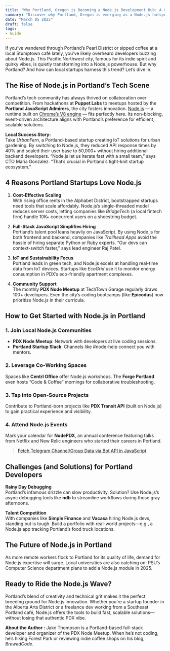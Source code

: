 ```yaml
---
title: "Why Portland, Oregon is Becoming a Node.js Development Hub: A Guide for Local Startups"
summary: "Discover why Portland, Oregon is emerging as a Node.js hotspot and how local startups leverage its tech-friendly ecosystem. #NodeJS #PortlandTech"
date: "March 05 2025"
draft: false
tags:
- Guide
---
```


If you’ve wandered through Portland’s Pearl District or sipped coffee at a local Stumptown café lately, you’ve likely overheard developers buzzing about Node.js. This Pacific Northwest city, famous for its indie spirit and quirky vibes, is quietly transforming into a Node.js powerhouse. But why Portland? And how can local startups harness this trend? Let’s dive in.

## The Rise of Node.js in Portland’s Tech Scene

Portland’s tech community has always thrived on collaboration over competition. From hackathons at **Puppet Labs** to meetups hosted by the **Portland JavaScript Admirers**, the city fosters innovation. [Node.js](https://exonoob.in/blog/setup-project-send-email-in-nodejs-using-nodemailer-and-gmail/) — a runtime built on [Chrome’s V8 engine](https://chromium.googlesource.com/v8/v8.git) — fits perfectly here. Its non-blocking, event-driven architecture aligns with Portland’s preference for efficient, scalable solutions.

**Local Success Story:**  
Take *UrbanFern*, a Portland-based startup creating IoT solutions for urban gardening. By switching to Node.js, they reduced API response times by 40% and scaled their user base to 50,000+ without hiring additional backend developers. “Node.js let us iterate fast with a small team,” says CTO Maria Gonzalez. “That’s crucial in Portland’s tight-knit startup ecosystem.”

## 4 Reasons Portland Startups Love Node.js

1. **Cost-Effective Scaling**  
   With rising office rents in the Alphabet District, bootstrapped startups need tools that scale affordably. Node.js’s single-threaded model reduces server costs, letting companies like *BridgeTech* (a local fintech firm) handle 10K+ concurrent users on a shoestring budget.

2. **Full-Stack JavaScript Simplifies Hiring**  
   Portland’s talent pool leans heavily on JavaScript. By using Node.js for both frontend and backend, companies like *Trailhead Apps* avoid the hassle of hiring separate Python or Ruby experts. “Our devs can context-switch faster,” says lead engineer Raj Patel.

3. **IoT and Sustainability Focus**  
   Portland leads in green tech, and Node.js excels at handling real-time data from IoT devices. Startups like *EcoGrid* use it to monitor energy consumption in PDX’s eco-friendly apartment complexes.

4. **Community Support**  
   The monthly **PDX Node Meetup** at TechTown Garage regularly draws 100+ developers. Even the city’s coding bootcamps (like **Epicodus**) now prioritize Node.js in their curricula.

## How to Get Started with Node.js in Portland

### 1. Join Local Node.js Communities  
- **PDX Node Meetup**: Network with developers at live coding sessions.  
- **Portland Startup Slack**: Channels like #node-help connect you with mentors.  

### 2. Leverage Co-Working Spaces  
Spaces like **Centrl Office** offer Node.js workshops. The **Forge Portland** even hosts “Code & Coffee” mornings for collaborative troubleshooting.

### 3. Tap into Open-Source Projects  
Contribute to Portland-born projects like **PDX Transit API** (built on Node.js) to gain practical experience and visibility.

### 4. Attend Node.js Events  
Mark your calendar for **NodePDX**, an annual conference featuring talks from Netflix and New Relic engineers who started their careers in Portland.

> [Fetch Telegram Channel/Group Data via Bot API in JavaScript](https://exonoob.in/blog/retrieve-telegram-channel-group-information-using-javascript-bot-api/)

## Challenges (and Solutions) for Portland Developers

**Rainy Day Debugging**  
Portland’s infamous drizzle can slow productivity. Solution? Use Node.js’s async debugging tools like **ndb** to streamline workflows during those gray afternoons.

**Talent Competition**  
With companies like **Simple Finance** and **Vacasa** hiring Node.js devs, standing out is tough. Build a portfolio with real-world projects—e.g., a Node.js app tracking Portland’s food truck locations.

## The Future of Node.js in Portland

As more remote workers flock to Portland for its quality of life, demand for Node.js expertise will surge. Local universities are also catching on: PSU’s Computer Science department plans to add a Node.js module in 2025.

## Ready to Ride the Node.js Wave?

Portland’s blend of creativity and technical grit makes it the perfect breeding ground for Node.js innovation. Whether you’re a startup founder in the Alberta Arts District or a freelance dev working from a Southeast Portland café, Node.js offers the tools to build fast, scalable solutions—without losing that authentic PDX vibe.

**About the Author :**
Jake Thompson is a Portland-based full-stack developer and organizer of the PDX Node Meetup. When he’s not coding, he’s hiking Forest Park or reviewing indie coffee shops on his blog, *BrewedCode*.
